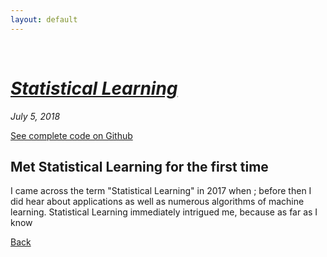 ```yaml
---
layout: default
---
```

<br>

# [_Statistical Learning_](./index.html)
<i>July 5, 2018</i>

[See complete code on Github](./https://github.com/yipeichan/Statistical-Learning)

## Met Statistical Learning for the first time 

I came across the term "Statistical Learning" in 2017 when ; before then I did hear about applications as well as numerous 
algorithms of machine learning. Statistical Learning immediately intrigued me, because as far as I know 









[Back](./)
